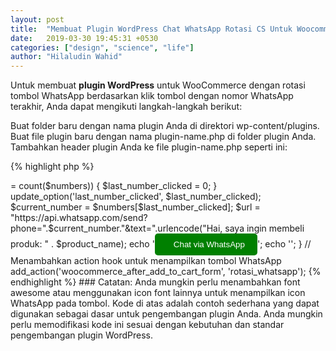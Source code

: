 ```yaml
---
layout: post
title:  "Membuat Plugin WordPress Chat WhatsApp Rotasi CS Untuk Woocommerce"
date:   2019-03-30 19:45:31 +0530
categories: ["design", "science", "life"]
author: "Hilaludin Wahid"
---
```

Untuk membuat **plugin WordPress** untuk WooCommerce dengan rotasi tombol WhatsApp berdasarkan klik tombol dengan nomor WhatsApp terakhir, Anda dapat mengikuti langkah-langkah berikut:

Buat folder baru dengan nama plugin Anda di direktori wp-content/plugins.
Buat file plugin baru dengan nama plugin-name.php di folder plugin Anda.
Tambahkan header plugin Anda ke file plugin-name.php seperti ini:

{% highlight php %}
<?php
/*
Plugin Name: Nama Plugin Anda
Plugin URI: URL plugin Anda (opsional)
Description: Deskripsi singkat plugin Anda
Version: 1.0
Author: Hilaludin Wahid
Author URI: URL pengembang plugin Anda (opsional)
*/
{% endhighlight %}

### Ini contoh kode untuk membuat whatsapp rotator di Woocommerce

{% highlight php %}
<?php
/*
Plugin Name: Simple WhatsApp Button for WooCommerce
Author: Hilaludin Wahid
Description: Menambahkan tombol WhatsApp pada halaman produk WooCommerce
Version: 1.0
*/
function rotasi_whatsapp($product_name) {
global $product;
  $product_name = get_the_title();
  $numbers = array("6287878018061", "6289605794053", "6281381261153");
  $last_number_clicked = get_option('last_number_clicked');
  if (!$last_number_clicked) {
    $last_number_clicked = 0;
  }
  $last_number_clicked++;
  if ($last_number_clicked >= count($numbers)) {
    $last_number_clicked = 0;
  }
  update_option('last_number_clicked', $last_number_clicked);
  $current_number = $numbers[$last_number_clicked];
  $url = "https://api.whatsapp.com/send?phone=".$current_number."&text=".urlencode("Hai, saya ingin membeli produk: " . $product_name);
   echo '<button id="rotasi-wa-button-click" style="background-color: green; color: white; padding: 10px 20px; border: none; border-radius: 5px;">
    <i class="fa fa-whatsapp" style="margin-right: 10px;"></i> Chat via WhatsApp
  </button>';
  
  echo '<script>
    document.getElementById("rotasi-wa-button-click").addEventListener("click", function() {
      window.location.href = "https://wa.me/' . $current_number . '";
    });
  </script>';
}



// Menambahkan action hook untuk menampilkan tombol WhatsApp
add_action('woocommerce_after_add_to_cart_form', 'rotasi_whatsapp');

{% endhighlight %}
 

 
### Catatan: 
Anda mungkin perlu menambahkan font awesome atau menggunakan icon font lainnya untuk menampilkan icon WhatsApp pada tombol. Kode di atas adalah contoh sederhana yang dapat digunakan sebagai dasar untuk pengembangan plugin Anda. Anda mungkin perlu memodifikasi kode ini sesuai dengan kebutuhan dan standar pengembangan plugin WordPress.
